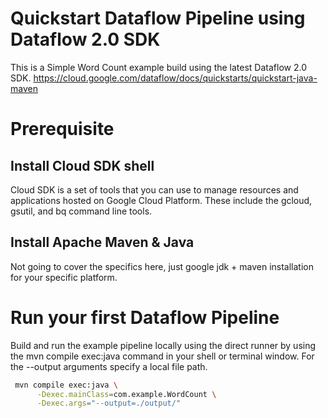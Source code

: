 # Quickstart Dataflow Pipeline using Dataflow 2.0 SDK

This is a Simple Word Count example build using the latest Dataflow 2.0 SDK. https://cloud.google.com/dataflow/docs/quickstarts/quickstart-java-maven

# Prerequisite 

## Install Cloud SDK shell
Cloud SDK is a set of tools that you can use to manage resources and applications hosted on Google Cloud Platform. These include the gcloud, gsutil, and bq command line tools.

## Install Apache Maven & Java 

Not going to cover the specifics here, just google jdk + maven installation for your specific platform.

# Run your first Dataflow Pipeline
Build and run the example pipeline locally using the direct runner by using the mvn compile exec:java command in your shell or terminal window. For the --output arguments specify a local file path.

```bash
 mvn compile exec:java \
      -Dexec.mainClass=com.example.WordCount \
      -Dexec.args="--output=./output/"
```
